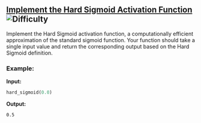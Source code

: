 ## [Implement the Hard Sigmoid Activation Function](https://www.deep-ml.com/problems/96) ![Difficulty](https://img.shields.io/badge/-Easy-brightgreen)

Implement the Hard Sigmoid activation function, a computationally efficient approximation of the standard sigmoid function. Your function should take a single input value and return the corresponding output based on the Hard Sigmoid definition.

### Example:

**Input:**

```python
hard_sigmoid(0.0)
```


**Output:**

```0.5```
